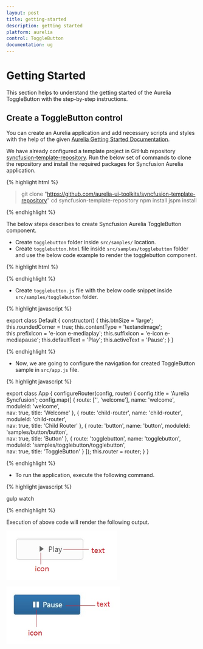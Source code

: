 ```yaml
---
layout: post
title: getting-started
description: getting started
platform: aurelia
control: ToggleButton
documentation: ug
---
```


# Getting Started

This section helps to understand the getting started of the Aurelia ToggleButton with the step-by-step instructions.

## Create a ToggleButton control

You can create an Aurelia application and add necessary scripts and styles with the help of the given [Aurelia Getting Started Documentation](https://help.syncfusion.com/aurelia/overview).

We have already configured a template project in GitHub repository [syncfusion-template-repository](https://github.com/aurelia-ui-toolkits/syncfusion-template-repository). Run the below set of commands to clone the repository and install the required packages for Syncfusion Aurelia application.

{% highlight html %}

> git clone "https://github.com/aurelia-ui-toolkits/syncfusion-template-repository"
> cd syncfusion-template-repository
> npm install
> jspm install

{% endhighlight %}

The below steps describes to create Syncfusion Aurelia ToggleButton component.

* Create `togglebutton` folder inside `src/samples/` location.
* Create `togglebutton.html` file inside `src/samples/togglebutton` folder and use the below code example to render the togglebutton component.

{% highlight html %}

<template>
       <input id="toggleBtn" type="checkbox" ej-toggle-button="e-size.bind: btnSize;
                        e-show-rounded-corner.bind: roundedCorner;
                        e-content-type.bind: contentType;
                        e-default-prefix-icon.bind:prefixIcon;
                        e-active-prefix-icon.bind: suffixIcon;
                        e-default-text.bind: defaultText;
                        e-active-text.bind: activeText></input>
                        <label for="toggleBtn">Toggle</label>
</template>

{% endhighlight %}

* Create `togglebutton.js` file with the below code snippet inside `src/samples/togglebutton` folder.

{% highlight javascript %}

export class Default {
    constructor() {
      this.btnSize = 'large';
      this.roundedCorner = true;
      this.contentType = 'textandimage';
      this.prefixIcon = 'e-icon e-mediaplay';
      this.suffixIcon = 'e-icon e-mediapause';
      this.defaultText = 'Play';
      this.activeText = 'Pause';
    }
}

{% endhighlight %}

* Now, we are going to configure the navigation for created ToggleButton sample in `src/app.js` file.

{% highlight javascript %}

export class App {
 configureRouter(config, router) {
  config.title = 'Aurelia Syncfusion';
  config.map([
   { route: ['', 'welcome'], name: 'welcome', moduleId: 'welcome',                              
                nav: true, title: 'Welcome' },
   { route: 'child-router',  name: 'child-router', moduleId: 'child-router',                         
                nav: true, title: 'Child Router' },
   { route: 'button',        name: 'button', moduleId: 'samples/button/button',                
                nav: true, title: 'Button' },
   { route: 'togglebutton',        name: 'togglebutton', moduleId: 'samples/togglebutton/togglebutton',                
                nav: true, title: 'ToggleButton' }
 ]);
 this.router = router;
 }
}

{% endhighlight %}


* To run the application, execute the following command.

{% highlight javascript %}

gulp watch

{% endhighlight %}

Execution of above code will render the following output.

![](getting-started-images/getting-started-img1.JPG) 

![](getting-started-images/getting-started-img2.JPG) 